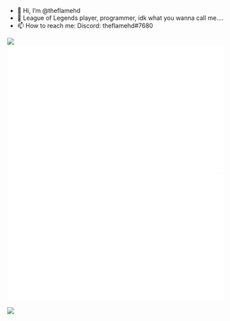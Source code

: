 - 👋 Hi, I’m @theflamehd
- 👀 League of Legends player, programmer, idk what you wanna call me....
- 📫 How to reach me: Discord: theflamehd#7680

![](https://github-readme-stats.vercel.app/api?username=theflamehd&theme=cobalt&show_icons=true)
![](https://github.com/theflamehd/github-stats/blob/master/generated/overview.svg)
![](https://github.com/theflamehd/github-stats/blob/master/generated/languages.svg)

![](https://github-profile-summary-cards.vercel.app/api/cards/profile-details?username=theflamehd&theme=github_dark)




<!---
theflamehd/theflamehd is a ✨ special ✨ repository because its `README.md` (this file) appears on your GitHub profile.
You can click the Preview link to take a look at your changes.
--->
